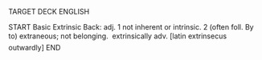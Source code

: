 TARGET DECK
ENGLISH

START
Basic
Extrinsic
Back: adj. 1 not inherent or intrinsic. 2 (often foll. By to) extraneous; not belonging.  extrinsically adv. [latin extrinsecus outwardly]
END
